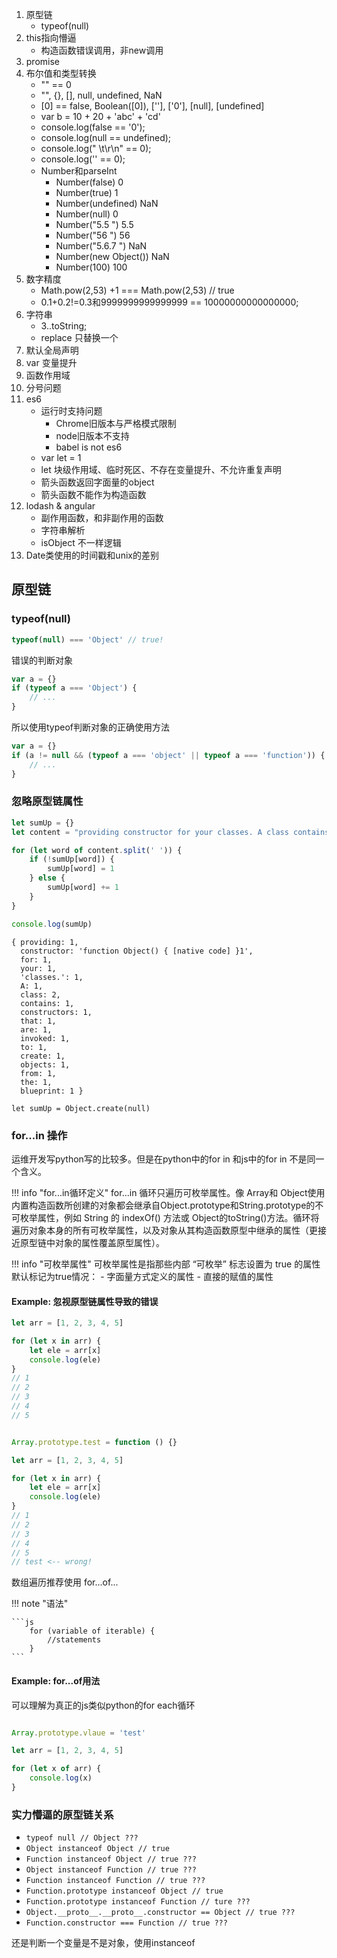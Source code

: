
1. 原型链
    - typeof(null)
2. this指向懵逼
    - 构造函数错误调用，非new调用
3. promise
3. 布尔值和类型转换
    - "" == 0
    - "", {}, [], null, undefined, NaN
    - [0] == false, Boolean([0]), [''], ['0'], [null], [undefined]
    - var b = 10 + 20 + 'abc' + 'cd'
    - console.log(false == '0');
    - console.log(null == undefined);
    - console.log(" \t\r\n" == 0);
    - console.log('' == 0);
    - Number和parseInt
        - Number(false) 0
        - Number(true) 1
        - Number(undefined) NaN
        - Number(null) 0
        - Number("5.5 ") 5.5
        - Number("56 ") 56
        - Number("5.6.7 ") NaN
        - Number(new Object()) NaN
        - Number(100) 100
5. 数字精度
    - Math.pow(2,53) +1 === Math.pow(2,53) // true
    - 0.1+0.2!=0.3和9999999999999999 == 10000000000000000;
6. 字符串
    - 3..toString;
    - replace 只替换一个
5. 默认全局声明
6. var 变量提升
7. 函数作用域
8. 分号问题
9. es6
    - 运行时支持问题
        - Chrome旧版本与严格模式限制
        - node旧版本不支持
        - babel is not es6
    - var let = 1
    - let 块级作用域、临时死区、不存在变量提升、不允许重复声明
    - 箭头函数返回字面量的object
    - 箭头函数不能作为构造函数
10. lodash & angular
    - 副作用函数，和非副作用的函数
    - 字符串解析
    - isObject 不一样逻辑
11. Date类使用的时间戳和unix的差别

## 原型链

### typeof(null)

```js
typeof(null) === 'Object' // true!
```

错误的判断对象

```js
var a = {}
if (typeof a === 'Object') {
    // ...
}
```


所以使用typeof判断对象的正确使用方法

```js
var a = {}
if (a != null && (typeof a === 'object' || typeof a === 'function')) { // 注意函数也是object...
    // ...
}
```

### 忽略原型链属性

```js
let sumUp = {}
let content = "providing constructor for your classes. A class contains constructors that are invoked to create objects from the class blueprint"

for (let word of content.split(' ')) {
    if (!sumUp[word]) {
        sumUp[word] = 1
    } else {
        sumUp[word] += 1
    }
}

console.log(sumUp)
```

```
{ providing: 1,
  constructor: 'function Object() { [native code] }1',
  for: 1,
  your: 1,
  'classes.': 1,
  A: 1,
  class: 2,
  contains: 1,
  constructors: 1,
  that: 1,
  are: 1,
  invoked: 1,
  to: 1,
  create: 1,
  objects: 1,
  from: 1,
  the: 1,
  blueprint: 1 }
```

```
let sumUp = Object.create(null)
```

### for...in 操作

运维开发写python写的比较多。但是在python中的for in 和js中的for in 不是同一个含义。


!!! info "for...in循环定义"
    for...in 循环只遍历可枚举属性。像 Array和 Object使用内置构造函数所创建的对象都会继承自Object.prototype和String.prototype的不可枚举属性，例如 String 的 indexOf()  方法或 Object的toString()方法。循环将遍历对象本身的所有可枚举属性，以及对象从其构造函数原型中继承的属性（更接近原型链中对象的属性覆盖原型属性）。

!!! info "可枚举属性"
    可枚举属性是指那些内部 “可枚举” 标志设置为 true 的属性
    默认标记为true情况：
        - 字面量方式定义的属性
        - 直接的赋值的属性

#### Example: 忽视原型链属性导致的错误

```js
let arr = [1, 2, 3, 4, 5]

for (let x in arr) {
    let ele = arr[x]
    console.log(ele)
}
// 1
// 2
// 3
// 4
// 5
```

```js

Array.prototype.test = function () {}

let arr = [1, 2, 3, 4, 5]

for (let x in arr) {
    let ele = arr[x]
    console.log(ele)
}
// 1
// 2
// 3
// 4
// 5
// test <-- wrong!
```

数组遍历推荐使用 for...of...

!!! note "语法"

    ```js
        for (variable of iterable) {
            //statements
        }
    ```

#### Example: for...of用法

可以理解为真正的js类似python的for each循环

```js

Array.prototype.vlaue = 'test'

let arr = [1, 2, 3, 4, 5]

for (let x of arr) {
    console.log(x)
}
```


### 实力懵逼的原型链关系

- `typeof null // Object ???`
- `Object instanceof Object // true`
- `Function instanceof Object // true ???`
- `Object instanceof Function // true ???`
- `Function instanceof Function // true ???`
- `Function.prototype instanceof Object // true`
- `Function.prototype instanceof Function // ture ???`
- `Object.__proto__.__proto__.constructor == Object // true ???`
- `Function.constructor === Function // true ???`

还是判断一个变量是不是对象，使用instanceof
